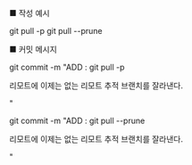 ■ 작성 예시

git pull -p
git pull --prune

■ 커밋 메시지

git commit -m "ADD : git pull -p

리모트에 이제는 없는 리모트 추적 브랜치를 잘라낸다.

"

git commit -m "ADD : git pull --prune

리모트에 이제는 없는 리모트 추적 브랜치를 잘라낸다.

"
